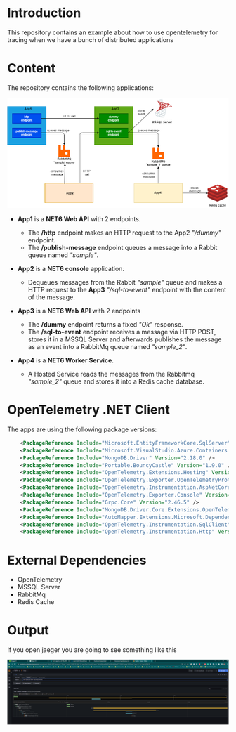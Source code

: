 # Introduction
This repository contains an example about how to use opentelemetry for tracing when we have a bunch of distributed applications

# Content

The repository contains the following applications:

![Alt Text](https://raw.githubusercontent.com/thanhmanci/tempo-dotnet/master/components-diagram.png)

- **App1** is a **NET6 Web API** with 2 endpoints.
    - The **/http** endpoint makes an HTTP request to the App2 _"/dummy"_ endpoint.
    - The **/publish-message** endpoint queues a message into a Rabbit queue named _"sample"_.
    
- **App2** is a **NET6 console** application. 
  - Dequeues messages from the Rabbit _"sample"_ queue and makes a HTTP request to the **App3** _"/sql-to-event"_ endpoint with the content of the message.

- **App3** is a **NET6 Web API** with 2 endpoints
    - The **/dummy** endpoint returns a fixed _"Ok"_ response.
    - The **/sql-to-event** endpoint receives a message via HTTP POST, stores it in a MSSQL Server and afterwards publishes the message as an event into a RabbitMq queue named _"sample_2"_.

- **App4** is a **NET6 Worker Service**.
  - A Hosted Service reads the messages from the Rabbitmq _"sample_2"_ queue and stores it into a Redis cache database.

# OpenTelemetry .NET Client

The apps are using the following package versions:

```xml
    <PackageReference Include="Microsoft.EntityFrameworkCore.SqlServer" Version="7.0.0" />
    <PackageReference Include="Microsoft.VisualStudio.Azure.Containers.Tools.Targets" Version="1.17.0" />
    <PackageReference Include="MongoDB.Driver" Version="2.18.0" />
    <PackageReference Include="Portable.BouncyCastle" Version="1.9.0" />
    <PackageReference Include="OpenTelemetry.Extensions.Hosting" Version="1.0.0-rc9.9" />
    <PackageReference Include="OpenTelemetry.Exporter.OpenTelemetryProtocol" Version="1.4.0-beta.3" />
    <PackageReference Include="OpenTelemetry.Instrumentation.AspNetCore" Version="1.0.0-rc9.9" />
    <PackageReference Include="OpenTelemetry.Exporter.Console" Version="1.4.0-beta.3" />
    <PackageReference Include="Grpc.Core" Version="2.46.5" />
    <PackageReference Include="MongoDB.Driver.Core.Extensions.OpenTelemetry" Version="1.0.0" />
    <PackageReference Include="AutoMapper.Extensions.Microsoft.DependencyInjection" Version="12.0.0" />
    <PackageReference Include="OpenTelemetry.Instrumentation.SqlClient" Version="1.0.0-rc9.9" />
    <PackageReference Include="OpenTelemetry.Instrumentation.Http" Version="1.0.0-rc9.9" />
```

# External Dependencies

- OpenTelemetry 
- MSSQL Server
- RabbitMq
- Redis Cache


# Output

If you open jaeger you are going to see something like this

![Alt Text](https://raw.githubusercontent.com/thanhmanci/tempo-dotnet/master/tempo.png)
